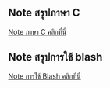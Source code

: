 ## Note สรุปภาษา C <a name="NoteสรุปภาษาC"></a>
[Note ภาษา C คลิกที่นี่](https://drive.google.com/file/d/1crqL_VX2AhQ2a5PQCdrD2YedBbBXsENm/view?usp=sharing)

## Note สรุปการใช้ blash <a name="Noteสรุปการใช้blash"></a>
[Note การใช้ Blash คลิกที่นี่](https://drive.google.com/file/d/1Qsv6-jLKZO9y4YVKSdlGkcMwJv5RA2kM/view?usp=sharing)